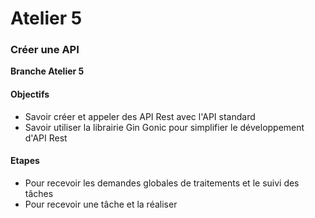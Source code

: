 # Atelier 5
### Créer une API

**Branche Atelier 5**

#### Objectifs

* Savoir créer et appeler des API Rest avec l'API standard
* Savoir utiliser la librairie Gin Gonic pour simplifier le développement d'API Rest

#### Etapes

- Pour recevoir les demandes globales de traitements et le suivi des tâches
- Pour recevoir une tâche et la réaliser
